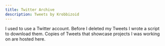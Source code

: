```yaml
---
title: Twitter Archive
description: Tweets by Krobbizoid
---
```


I used to use a Twitter account. Before I deleted my Tweets I wrote a script to
download them. Copies of Tweets that showcase projects I was working on are
hosted here.

